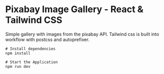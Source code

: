 # Pixabay Image Gallery - React & Tailwind CSS 

Simple gallery with images from the pixabay API. Tailwind css is built into workflow with postcss and autoprefixer.

```
# Install dependencies
npm install

# Start the Application
npm run dev
